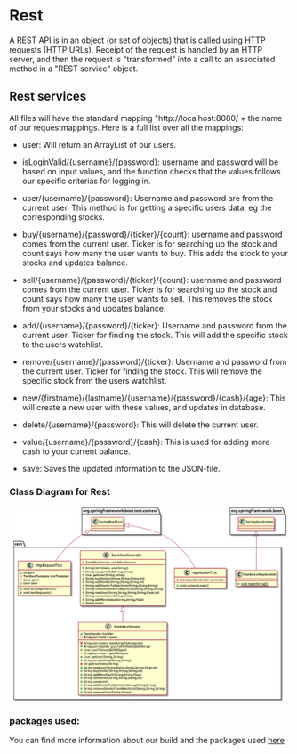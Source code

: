 # Rest

A REST API is in an object (or set of objects) that is called using HTTP requests (HTTP URLs). Receipt of the request is handled by an HTTP server, and then the request is "transformed" into a call to an associated method in a "REST service" object.
## Rest services
All files will have the standard mapping "http://localhost:8080/ + the name of our requestmappings. 
Here is a full list over all the mappings: 

- user: Will return an ArrayList<User> of our users. 

- isLoginValid/{username}/{password}: username and password will be based on input values, and the function checks that the values follows our specific criterias for logging in.

- user/{username}/{password}: Username and password are from the current user. This method is for getting a specific users data, eg the corresponding stocks.

- buy/{username}/{password}/{ticker}/{count}: username and password comes from the current user. Ticker is for searching up the stock and count says how many the user wants to buy. This adds the stock to your stocks and updates balance.

- sell/{username}/{password}/{ticker}/{count}: username and password comes from the current user. Ticker is for searching up the stock and count says how many the user wants to sell. This removes the stock from your stocks and updates balance.

- add/{username}/{password}/{ticker}: Username and password from the current user. Ticker for finding the stock. This will add the specific stock to the users watchlist.

- remove/{username}/{password}/{ticker}: Username and password from the current user. Ticker for finding the stock. This will remove the specific stock from the users watchlist.

- new/{firstname}/{lastname}/{username}/{password}/{cash}/{age}: This will create a new user with these values, and updates in database.

- delete/{username}/{password}: This will delete the current user.

- value/{username}/{password}/{cash}: This is used for adding more cash to your current balance.

- save: Saves the updated information to the JSON-file.

### Class Diagram for Rest
<img src="out/docs/diagramsUML/classRest/classRest.png">

### packages used:
You can find more information about our build and the packages used [here](https://gitlab.stud.idi.ntnu.no/it1901/groups-2021/gr2135/gr2135/-/tree/master/Stonk)
